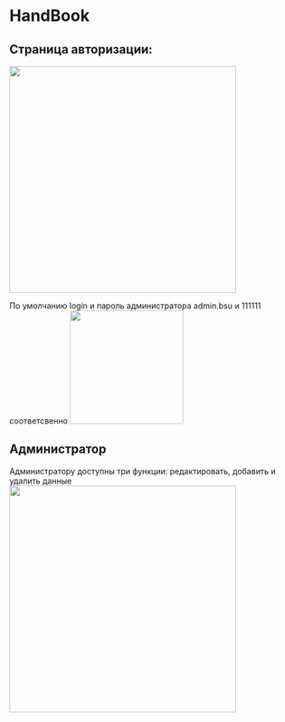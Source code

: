 # HandBook
## Страница авторизации: 
<img src="https://github.com/lananek/HandBook/assets/116422832/4d14c018-c753-493e-8025-42ef99d81b88" height="400"> 


По умолчанию login и пароль администратора admin.bsu и 111111 соответсвенно 
<img src="https://github.com/lananek/HandBook/assets/116422832/915d3aa1-0b29-415b-8779-280bc5ce3b26" height="200"> 

## Администратор
Администратору доступны три функции: редактировать, добавить и удалить данные
<img src="https://github.com/lananek/HandBook/assets/116422832/d9ca3b5d-4e85-4671-8178-5b4f11092b98" height="400"> 


